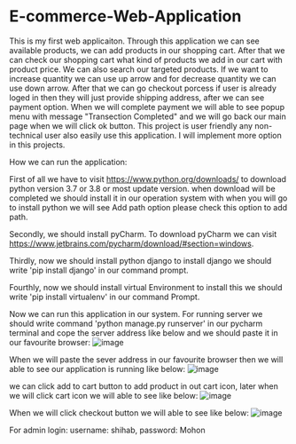 # E-commerce-Web-Application
This is my first web applicaiton. Through this application we can see available products, we can add products in our shopping cart. After that we can check our shopping cart what kind of products we add in our cart with product price. We can also search our targeted products. If we want to increase quantity we can use up arrow and for decrease quantity we can use down arrow. After that we can go checkout porcess if user is already loged in then they will just provide shipping address, after we can see payment option. When we will complete payment we will able to see popup menu with message "Transection Completed" and we will go back our main page when we will click ok button. This project is user friendly any non-technical user also easily use this application. I will implement more option in this projects.

How we can run the application:

First of all we have to visit https://www.python.org/downloads/ to download python version 3.7 or 3.8 or most update version. when download will be completed we should install it in our operation system with when you will go to install python we will see Add path option please check this option to add path.

Secondly, we should install pyCharm. To download pyCharm we can visit https://www.jetbrains.com/pycharm/download/#section=windows.   

Thirdly, now we should install python django to install django we should write 'pip install django' in our command prompt. 

Fourthly, now we should install virtual Environment to install this we should write 'pip install virtualenv' in our command Prompt.

Now we can run this application in our system. For running server we should write command 'python manage.py runserver' in our pycharm terminal and cope the server address like below and we should paste it in our favourite browser:
![image](https://user-images.githubusercontent.com/41536380/87870344-4f935b00-c9a7-11ea-858b-4d42f7cb7312.png)

When we will paste the sever address in our favourite browser then we will able to see our application is running like below:
![image](https://user-images.githubusercontent.com/41536380/87870446-65ede680-c9a8-11ea-8442-c41fda3702c5.png)

we can click add to cart button to add product in out cart icon, later when we will click cart icon we will able to see like below:
![image](https://user-images.githubusercontent.com/41536380/87870558-705cb000-c9a9-11ea-8f15-065e5679e086.png)

When we will click checkout button we will able to see like below:
![image](https://user-images.githubusercontent.com/41536380/87870685-b8300700-c9aa-11ea-8eaf-3597c7b3cc02.png)

For admin login: username: shihab, 
password: Mohon






